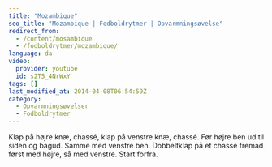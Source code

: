 ```yaml
---
title: "Mozambique"
seo_title: "Mozambique | Fodboldrytmer | Opvarmningsøvelse"
redirect_from:
  - /content/mosambique
  - /fodboldrytmer/mozambique/
language: da
video:
  provider: youtube
  id: s2T5_4NrWxY
tags: []
last_modified_at: 2014-04-08T06:54:59Z
category:
  - Opvarmningsøvelser
  - Fodboldrytmer
---
```


Klap på højre knæ, chassé, klap på venstre knæ, chassé. Før højre ben ud
til siden og bagud. Samme med venstre ben. Dobbeltklap på et chassé fremad først
med højre, så med venstre. Start forfra.
